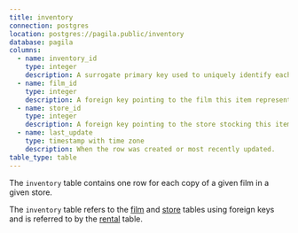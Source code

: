 ```yaml
---
title: inventory
connection: postgres
location: postgres://pagila.public/inventory
database: pagila
columns:
  - name: inventory_id
    type: integer
    description: A surrogate primary key used to uniquely identify each item in inventory.
  - name: film_id
    type: integer
    description: A foreign key pointing to the film this item represents.
  - name: store_id
    type: integer
    description: A foreign key pointing to the store stocking this item.
  - name: last_update
    type: timestamp with time zone
    description: When the row was created or most recently updated.
table_type: table
---
```

The `inventory` table contains one row for each copy of a given film in a given store.

The `inventory` table refers to the [film](postgres/pagila/film) and [store](postgres/pagila/store) tables using foreign keys and is referred to by the [rental](postgres/pagila/rental) table.
